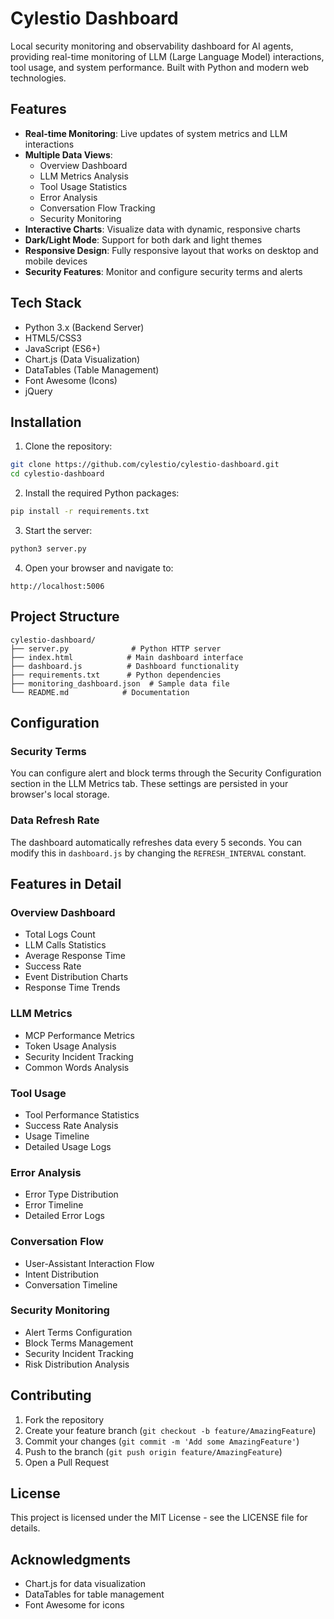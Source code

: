 # Cylestio Dashboard

Local security monitoring and observability dashboard for AI agents, providing real-time monitoring of LLM (Large Language Model) interactions, tool usage, and system performance. Built with Python and modern web technologies.

## Features

- **Real-time Monitoring**: Live updates of system metrics and LLM interactions
- **Multiple Data Views**:
  - Overview Dashboard
  - LLM Metrics Analysis
  - Tool Usage Statistics
  - Error Analysis
  - Conversation Flow Tracking
  - Security Monitoring
- **Interactive Charts**: Visualize data with dynamic, responsive charts
- **Dark/Light Mode**: Support for both dark and light themes
- **Responsive Design**: Fully responsive layout that works on desktop and mobile devices
- **Security Features**: Monitor and configure security terms and alerts

## Tech Stack

- Python 3.x (Backend Server)
- HTML5/CSS3
- JavaScript (ES6+)
- Chart.js (Data Visualization)
- DataTables (Table Management)
- Font Awesome (Icons)
- jQuery

## Installation

1. Clone the repository:
```bash
git clone https://github.com/cylestio/cylestio-dashboard.git
cd cylestio-dashboard
```

2. Install the required Python packages:
```bash
pip install -r requirements.txt
```

3. Start the server:
```bash
python3 server.py
```

4. Open your browser and navigate to:
```
http://localhost:5006
```

## Project Structure

```
cylestio-dashboard/
├── server.py              # Python HTTP server
├── index.html            # Main dashboard interface
├── dashboard.js          # Dashboard functionality
├── requirements.txt      # Python dependencies
├── monitoring_dashboard.json  # Sample data file
└── README.md            # Documentation
```

## Configuration

### Security Terms

You can configure alert and block terms through the Security Configuration section in the LLM Metrics tab. These settings are persisted in your browser's local storage.

### Data Refresh Rate

The dashboard automatically refreshes data every 5 seconds. You can modify this in `dashboard.js` by changing the `REFRESH_INTERVAL` constant.

## Features in Detail

### Overview Dashboard
- Total Logs Count
- LLM Calls Statistics
- Average Response Time
- Success Rate
- Event Distribution Charts
- Response Time Trends

### LLM Metrics
- MCP Performance Metrics
- Token Usage Analysis
- Security Incident Tracking
- Common Words Analysis

### Tool Usage
- Tool Performance Statistics
- Success Rate Analysis
- Usage Timeline
- Detailed Usage Logs

### Error Analysis
- Error Type Distribution
- Error Timeline
- Detailed Error Logs

### Conversation Flow
- User-Assistant Interaction Flow
- Intent Distribution
- Conversation Timeline

### Security Monitoring
- Alert Terms Configuration
- Block Terms Management
- Security Incident Tracking
- Risk Distribution Analysis

## Contributing

1. Fork the repository
2. Create your feature branch (`git checkout -b feature/AmazingFeature`)
3. Commit your changes (`git commit -m 'Add some AmazingFeature'`)
4. Push to the branch (`git push origin feature/AmazingFeature`)
5. Open a Pull Request

## License

This project is licensed under the MIT License - see the LICENSE file for details.

## Acknowledgments

- Chart.js for data visualization
- DataTables for table management
- Font Awesome for icons

